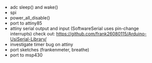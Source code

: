 - adc sleep() and wake()
- spi
- power_all_disable()
- port to attiny85
- attiny serial output and input (SoftwareSerial uses pin-change interrupts)
  check out: https://github.com/frank26080115/Arduino-UsiSerial-Library/
- investigate timer bug on attiny
- port sketches (frankenmeter, breathe)
- port to msp430
